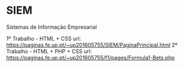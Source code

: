 # SIEM
Sistemas de Informação Empresarial

1º Trabalho - HTML + CSS
url: https://paginas.fe.up.pt/~up201605755/SIEM/PaginaPrincipal.html
2º Trabalho - HTML + PHP + CSS 
url: https://paginas.fe.up.pt/~up201605755/f1/pages/Formula1-Bets.php
